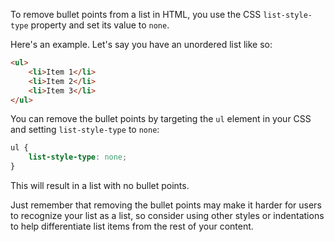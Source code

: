 To remove bullet points from a list in HTML, you use the CSS `list-style-type` property and set its value to `none`.

Here's an example. Let's say you have an unordered list like so:

```html
<ul>
    <li>Item 1</li>
    <li>Item 2</li>
    <li>Item 3</li>
</ul>
```

You can remove the bullet points by targeting the `ul` element in your CSS and setting `list-style-type` to `none`:

```css
ul {
    list-style-type: none;
}
```

This will result in a list with no bullet points.

Just remember that removing the bullet points may make it harder for users to recognize your list as a list, so consider using other styles or indentations to help differentiate list items from the rest of your content.